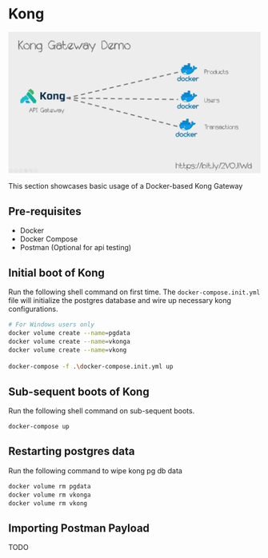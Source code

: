 # Kong

![High Level Diagram](https://github.com/allanchua101/api-gateway-comparables/blob/master/000_docs/diagrams/Kong.png)

This section showcases basic usage of a Docker-based Kong Gateway

## Pre-requisites

- Docker
- Docker Compose
- Postman (Optional for api testing)

## Initial boot of Kong

Run the following shell command on first time. The ```docker-compose.init.yml``` file will initialize the postgres database and wire up necessary kong configurations.

```sh
# For Windows users only
docker volume create --name=pgdata
docker volume create --name=vkonga
docker volume create --name=vkong

docker-compose -f .\docker-compose.init.yml up
```

## Sub-sequent boots of Kong

Run the following shell command on sub-sequent boots.

```sh
docker-compose up
```

## Restarting postgres data

Run the following command to wipe kong pg db data

```sh
docker volume rm pgdata
docker volume rm vkonga
docker volume rm vkong
```

## Importing Postman Payload

TODO
